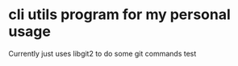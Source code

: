 # cli utils program for my personal usage

Currently just uses libgit2 to do some git commands
test
